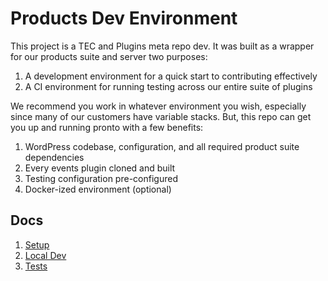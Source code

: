 # Products Dev Environment

This project is a TEC and Plugins meta repo dev. It was built as a wrapper for our products suite and server two purposes:

1. A development environment for a quick start to contributing effectively
2. A CI environment for running testing across our entire suite of plugins

We recommend you work in whatever environment you wish, especially since many of our customers have variable stacks. But, this repo can get you up and running pronto with a few benefits:

1. WordPress codebase, configuration, and all required product suite dependencies
1. Every events plugin cloned and built
1. Testing configuration pre-configured
1. Docker-ized environment (optional)

## Docs
1. [Setup](docs/setup.md)
1. [Local Dev](docs/local-dev.md)
1. [Tests](docs/tests.md)
